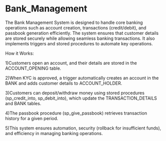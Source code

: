 # Bank_Management
The Bank Management System is designed to handle core banking operations such as account creation, transactions (credit/debit), and passbook generation efficiently. The system ensures that customer details are stored securely while allowing seamless banking transactions. It also implements triggers and stored procedures to automate key operations.

How it Works:

1)Customers open an account, and their details are stored in the ACCOUNT_OPENING table.

2)When KYC is approved, a trigger automatically creates an account in the BANK and adds customer details to ACCOUNT_HOLDER.

3)Customers can deposit/withdraw money using stored procedures (sp_credit_into, sp_debit_into), which update the TRANSACTION_DETAILS and BANK tables.

4)The passbook procedure (sp_give_passbook) retrieves transaction history for a given period.

5)This system ensures automation, security (rollback for insufficient funds), and efficiency in managing banking operations.
